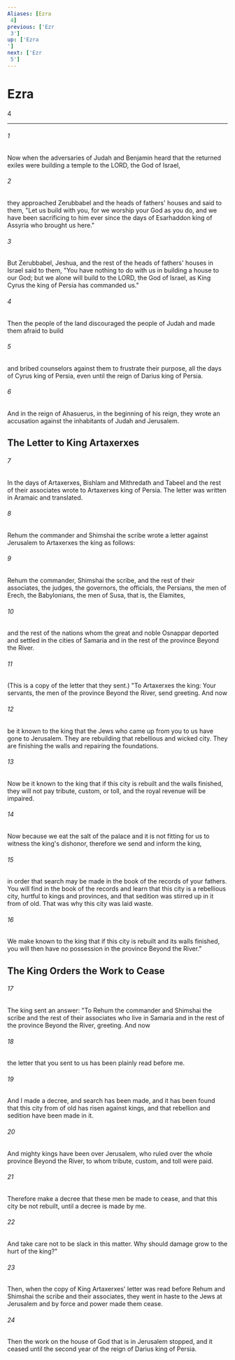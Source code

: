 ```yaml
---
Aliases: [Ezra 4]
previous: ['Ezr 3']
up: ['Ezra']
next: ['Ezr 5']
---
```

# Ezra 4

***
 

###### 1 
Now when the adversaries of Judah and Benjamin heard that the returned exiles were building a temple to the LORD, the God of Israel,  

###### 2 
they approached Zerubbabel and the heads of fathers' houses and said to them, "Let us build with you, for we worship your God as you do, and we have been sacrificing to him ever since the days of Esarhaddon king of Assyria who brought us here."  

###### 3 
But Zerubbabel, Jeshua, and the rest of the heads of fathers' houses in Israel said to them, "You have nothing to do with us in building a house to our God; but we alone will build to the LORD, the God of Israel, as King Cyrus the king of Persia has commanded us."  

###### 4 
Then the people of the land discouraged the people of Judah and made them afraid to build  

###### 5 
and bribed counselors against them to frustrate their purpose, all the days of Cyrus king of Persia, even until the reign of Darius king of Persia.  

###### 6 
And in the reign of Ahasuerus, in the beginning of his reign, they wrote an accusation against the inhabitants of Judah and Jerusalem.  ## The Letter to King Artaxerxes  

###### 7 
In the days of Artaxerxes, Bishlam and Mithredath and Tabeel and the rest of their associates wrote to Artaxerxes king of Persia. The letter was written in Aramaic and translated.  

###### 8 
Rehum the commander and Shimshai the scribe wrote a letter against Jerusalem to Artaxerxes the king as follows:  

###### 9 
Rehum the commander, Shimshai the scribe, and the rest of their associates, the judges, the governors, the officials, the Persians, the men of Erech, the Babylonians, the men of Susa, that is, the Elamites,  

###### 10 
and the rest of the nations whom the great and noble Osnappar deported and settled in the cities of Samaria and in the rest of the province Beyond the River.  

###### 11 
(This is a copy of the letter that they sent.) "To Artaxerxes the king: Your servants, the men of the province Beyond the River, send greeting. And now  

###### 12 
be it known to the king that the Jews who came up from you to us have gone to Jerusalem. They are rebuilding that rebellious and wicked city. They are finishing the walls and repairing the foundations.  

###### 13 
Now be it known to the king that if this city is rebuilt and the walls finished, they will not pay tribute, custom, or toll, and the royal revenue will be impaired.  

###### 14 
Now because we eat the salt of the palace and it is not fitting for us to witness the king's dishonor, therefore we send and inform the king,  

###### 15 
in order that search may be made in the book of the records of your fathers. You will find in the book of the records and learn that this city is a rebellious city, hurtful to kings and provinces, and that sedition was stirred up in it from of old. That was why this city was laid waste.  

###### 16 
We make known to the king that if this city is rebuilt and its walls finished, you will then have no possession in the province Beyond the River."  ## The King Orders the Work to Cease  

###### 17 
The king sent an answer: "To Rehum the commander and Shimshai the scribe and the rest of their associates who live in Samaria and in the rest of the province Beyond the River, greeting. And now  

###### 18 
the letter that you sent to us has been plainly read before me.  

###### 19 
And I made a decree, and search has been made, and it has been found that this city from of old has risen against kings, and that rebellion and sedition have been made in it.  

###### 20 
And mighty kings have been over Jerusalem, who ruled over the whole province Beyond the River, to whom tribute, custom, and toll were paid.  

###### 21 
Therefore make a decree that these men be made to cease, and that this city be not rebuilt, until a decree is made by me.  

###### 22 
And take care not to be slack in this matter. Why should damage grow to the hurt of the king?"  

###### 23 
Then, when the copy of King Artaxerxes' letter was read before Rehum and Shimshai the scribe and their associates, they went in haste to the Jews at Jerusalem and by force and power made them cease.  

###### 24 
Then the work on the house of God that is in Jerusalem stopped, and it ceased until the second year of the reign of Darius king of Persia.
